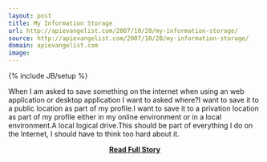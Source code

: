 ```yaml
---
layout: post
title: My Information Storage
url: http://apievangelist.com/2007/10/20/my-information-storage/
source: http://apievangelist.com/2007/10/20/my-information-storage/
domain: apievangelist.com
image: 
---
```

{% include JB/setup %}<p>When I am asked to save something on the internet when using an web application or desktop application I want to asked where?I want to save it to a public location as part of my profile.I want to save it to a privation location as part of my profile either in my online environment or in a local environment.A local logical drive.This should be part of everything I do on the Internet, I should have to think too hard about it.</p>
<center><p><a href="http://apievangelist.com/2007/10/20/my-information-storage/" style='padding:25px; font-sze:18px; font-weight: bold;'>Read Full Story</a></p></center>
